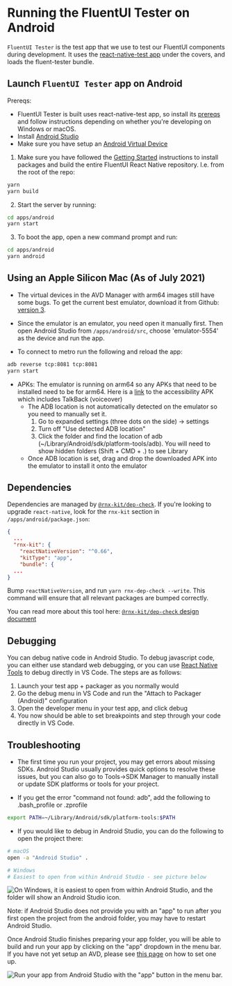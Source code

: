 # Running the FluentUI Tester on Android

`FluentUI Tester` is the test app that we use to test our FluentUI components during development. It uses the [react-native-test app](https://github.com/microsoft/react-native-test-app) under the covers, and loads the fluent-tester bundle.

## Launch `FluentUI Tester` app on Android

Prereqs:

- FluentUI Tester is built uses react-native-test app, so install its [prereqs](https://github.com/microsoft/react-native-test-app#react-native-test-app) and follow instructions depending on whether you're developing on Windows or macOS.
- Install [Android Studio](https://developer.android.com/studio)
- Make sure you have setup an [Android Virtual Device](https://developer.android.com/studio/run/managing-avds)

1. Make sure you have followed the [Getting Started](../../README.md) instructions to install packages and build the entire FluentUI React Native repository. I.e. from the root of the repo:

```sh
yarn
yarn build
```

2. Start the server by running:

```sh
cd apps/android
yarn start
```

3. To boot the app, open a new command prompt and run:

```sh
cd apps/android
yarn android
```

## Using an Apple Silicon Mac (As of July 2021)

- The virtual devices in the AVD Manager with arm64 images still have some bugs. To get the current best emulator, download it from Github: [version 3](https://github.com/google/android-emulator-m1-preview).

- Since the emulator is an emulator, you need open it manually first. Then open Android Studio from `/apps/android/src`, choose 'emulator-5554' as the device and run the app.
- To connect to metro run the following and reload the app:

```sh
adb reverse tcp:8081 tcp:8081
yarn start
```

- APKs: The emulator is running on arm64 so any APKs that need to be installed need to be for arm64. Here is a [link](https://www.apkmirror.com/apk/google-inc/android-accessibility-suite/android-accessibility-suite-9-1-0-358315219-release/android-accessibility-suite-9-1-0-358315219-android-apk-download/) to the accessibility APK which includes TalkBack (voiceover)
  - The ADB location is not automatically detected on the emulator so you need to manually set it.
    1.  Go to expanded settings (three dots on the side) -> settings
    2.  Turn off "Use detected ADB location"
    3.  Click the folder and find the location of adb (~/Library/Android/sdk/platform-tools/adb). You will need to show hidden folders (Shift + CMD + .) to see Library
  - Once ADB location is set, drag and drop the downloaded APK into the emulator to install it onto the emulator

## Dependencies

Dependencies are managed by
[`@rnx-kit/dep-check`](https://github.com/microsoft/rnx-kit/tree/main/packages/dep-check).
If you're looking to upgrade `react-native`, look for the `rnx-kit` section in
`/apps/android/package.json`:

```json
{
  ...
  "rnx-kit": {
    "reactNativeVersion": "^0.66",
    "kitType": "app",
    "bundle": {
  ...
}
```

Bump `reactNativeVersion`, and run `yarn rnx-dep-check --write`. This command
will ensure that all relevant packages are bumped correctly.

You can read more about this tool here:
[`@rnx-kit/dep-check` design document](https://github.com/microsoft/rnx-kit/blob/main/packages/dep-check/DESIGN.md)

## Debugging

You can debug native code in Android Studio. To debug javascript code, you can either use standard web debugging, or you can use [React Native Tools](https://marketplace.visualstudio.com/items?itemName=msjsdiag.vscode-react-native) to debug directly in VS Code. The steps are as follows:

1. Launch your test app + packager as you normally would
2. Go the debug menu in VS Code and run the "Attach to Packager (Android)" configuration
3. Open the developer menu in your test app, and click debug
4. You now should be able to set breakpoints and step through your code directly in VS Code.

## Troubleshooting

- The first time you run your project, you may get errors about missing SDKs. Android Studio usually provides quick options to resolve these issues, but you can also go to Tools->SDK Manager to manually install or update SDK platforms or tools for your project.

- If you get the error "command not found: adb", add the following to .bash_profile or .zprofile

```sh
export PATH=~/Library/Android/sdk/platform-tools:$PATH
```

- If you would like to debug in Android Studio, you can do the following to open the project there:

```sh
# macOS
open -a "Android Studio" .

# Windows
# Easiest to open from within Android Studio - see picture below
```

![On Windows, it is easiest to open from within Android Studio, and the folder will show an Android Studio icon.](./../../assets/fluent_tester_android_windows_open.png)

Note: if Android Studio does not provide you with an "app" to run after you first open the project from the android folder, you may have to restart Android Studio.

Once Android Studio finishes preparing your app folder, you will be able to build and run your app by clicking on the "app" dropdown in the menu bar. If you have not yet setup an AVD, please see [this page](https://developer.android.com/studio/run/managing-avds) on how to set one up.

![Run your app from Android Studio with the "app" button in the menu bar.](./../../assets/fluent_tester_android_app_built.png)

